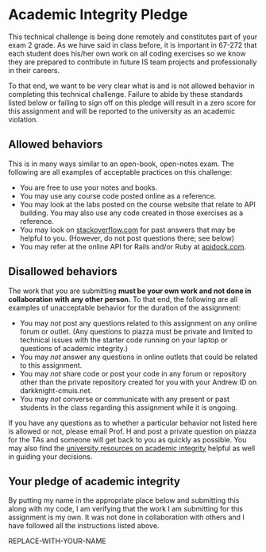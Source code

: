 Academic Integrity Pledge
===
This technical challenge is being done remotely and constitutes part of your exam 2 grade. As we have said in class before, it is important in 67-272 that each student does his/her own work on all coding exercises so we know they are prepared to contribute in future IS team projects and professionally in their careers.

To that end, we want to be very clear what is and is not allowed behavior in completing this technical challenge. Failure to abide by these standards listed below or failing to sign off on this pledge will result in a zero score for this assignment and will be reported to the university as an academic violation.

Allowed behaviors
---
This is in many ways similar to an open-book, open-notes exam.  The following are all examples of acceptable practices on this challenge:

- You are free to use your notes and books.
- You may use any course code posted online as a reference.
- You may look at the labs posted on the course website that relate to API building.  You may also use any code created in those exercises as a reference.
- You may look on [stackoverflow.com](https://stackoverflow.com) for past answers that may be helpful to you. (However, do not post questions there; see below)
- You may refer at the online API for Rails and/or Ruby at [apidock.com](https://apidock.com).  

Disallowed behaviors
---
The work that you are submitting **must be your own work and not done in collaboration with any other person.**  To that end, the following are all examples of unacceptable behavior for the duration of the assignment:

- You may _not_ post any questions related to this assignment on any online forum or outlet. (Any questions to piazza must be private and limited to technical issues with the starter code running on your laptop or questions of academic integrity.)
- You may _not_ answer any questions in online outlets that could be related to this assignment.
- You may _not_ share code or post your code in any forum or repository other than the private repository created for you with your Andrew ID on darkknight-cmuis.net. 
- You may _not_ converse or communicate with any present or past students in the class regarding this assignment while it is ongoing.

If you have any questions as to whether a particular behavior not listed here is allowed or not, please email Prof. H and post a private question on piazza for the TAs and someone will get back to you as quickly as possible. You may also find the [university resources on academic integrity](https://www.cmu.edu/student-affairs/ocsi/students/index.html) helpful as well in guiding your decisions.

Your pledge of academic integrity
---
By putting my name in the appropriate place below and submitting this along with my code, I am verifying that the work I am submitting for this assignment is my own.  It was not done in collaboration with others and I have followed all the instructions listed above.

REPLACE-WITH-YOUR-NAME
